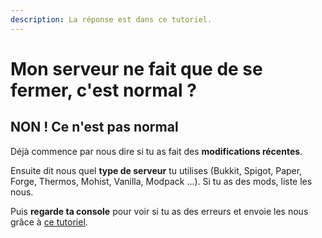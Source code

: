 ```yaml
---
description: La réponse est dans ce tutoriel.
---
```


# Mon serveur ne fait que de se fermer, c'est normal ?

## NON ! Ce n'est pas normal

Déjà commence par nous dire si tu as fait des **modifications récentes**. 

Ensuite dit nous quel **type de serveur** tu utilises \(Bukkit, Spigot, Paper, Forge, Thermos, Mohist, Vanilla, Modpack ...\). Si tu as des mods, liste les nous.

Puis **regarde ta console** pour voir si tu as des erreurs et envoie les nous grâce à [ce tutoriel](https://docs.idelya-network.fr/minecraft/comment-partager-ses-logs-minecraft).

